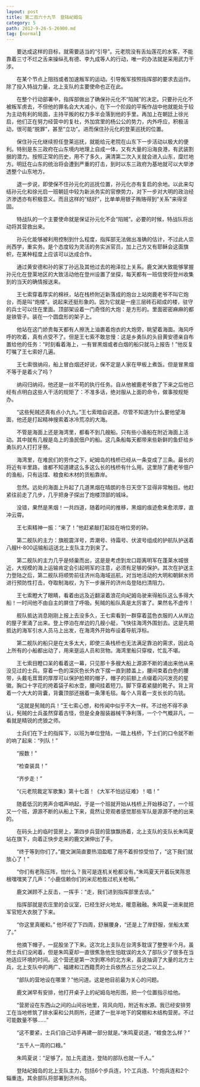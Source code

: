 ```yaml
---
layout: post
title: 第二百六十九节　登陆屺姆岛
category: 5
path: 2012-9-26-5-26900.md
tag: [normal]
---
```


　　要达成这样的目标，就需要适当的“引导”。元老院没有舌灿莲花的水客，不能靠着三寸不烂之舌来操纵孔有德、李九成等人的行动，唯一的办法就是采用武力干涉。

　　在某个节点上阻挡或者加速叛军的运动。引导叛军按照指挥部的要求去运作。除了投入特战力量，北上支队的主要使命也正在此。

　　在整个行动部署中，指挥部做出了确保孙元化不“陷贼”的决定。只要孙元化不被叛军虏去，不但他的罪名会大大减小，在下一个阶段的平叛作战中他就能处于较为主动有利的局面，主持平叛的权力多半会落到他的手里。再加上在朝廷上徐光启，他们正在努力经营中的复社，外加宫里的杨公公的势力，内外呼应，积极活动，很可能“脱罪”，甚至“立功”。进而保住孙元化的登莱巡抚的位置。

　　保住孙元化继续担任登莱巡抚，就能给元老院在山东下一步活动以极大的便利。特别是东三政府在山东境内地理上自成一体，又有大量的沿海良港，有武装割据的潜力。按照正常的历史，用不了多久，满清第二次入关就会进入山东，糜烂地方。明廷在山东的统治将会遭到严重的打击，到时以东三政府为基地就可以大举渗透整个山东地方。

　　退一步说，即使保不住孙元化的巡抚位置，孙元化亦有复启的余地。以此来勾结孙元化和徐光启一班朝廷中较为新派务实的官僚势力，对下一步对大明的政治经济渗透亦有积极意义。而且这样的“结好”，比单单用银子贿赂得到“关系”来得坚固。

　　特战队的一个主要使命就是保证孙元化不会“陷贼”。必要的时候，特战队将出动将其营救出来。

　　孙元化能够被利用控制到什么程度，指挥部无法做出准确的估计，不过此人崇尚西学，重实务。是个态度较为灵活的务实派官员，加上己方又有耶稣会这面旗帜，在某种程度上应该可以达成合作。

　　通过黄安德和孙的家丁孙远及其他过去的袍泽拉上关系。鹿文渊大致能够掌握孙元化在登莱地区的大致活动他在登州设置了坐探，每天都有一班信使将登州收集到的当天的确情报送来。

　　王七索穿着厚实的棉袄，站在栈桥附近新落成的炮台上站岗鹿老爷不叫它炮台，而是叫“炮楼”。说起来还挺形象的。因为它就是一座三层砖石砌成的楼，驻守的兵士可以住在里面。顶部架设着一门奇怪的大炮：是方形的。里面密密麻麻的都是铁管子。装在一个圆盘形的架子上。

　　他站在这门娇贵每天都有人擦洗上油裹着炮衣的大炮旁，眺望着海面。海风呼呼的吹着，真有点受不了。但是王七索不敢怠慢：这是乡勇队的头目黄安德亲自布置给他的任务：“时刻看着海上，一有冒黑烟或者白烟的船只就马上报告！”他反复叮嘱了王七索好几遍。

　　王七索很纳闷，船上冒白烟还好说，保不定是人家在甲板上煮饭。但是冒黑烟不等于是着火了吗？

　　纳闷归纳闷，他还是一丝不苟的执行任务。自从他被鹿老爷救了下来之后他已经有点明白这些人干活的规矩了：不准多话，绝对服从上面的命令，做事按规矩办。

　　“这些髡贼还真有点小九九。”王七索暗自说道。尽管不知道为什么要他望海面，他还是打起精神搜索着冰冷荒凉的大海。

　　不管是海面上还是海湾里，都看不到几艘船。只有些小渔船在附近海面上活动。其中就有几艘是岛上的渔民佃户的船。这几条船每天都带来些新鲜的鱼虾给乡勇队的人打打牙祭。

　　海湾里，在难民们的劳作之下，屺姆岛的栈桥已经从一条变成了三条。最长的将近有半里路，谁都不知道建这么多这么长的栈桥有什么用。这里除了鹿老爷佃户的渔船，只有运煤、粮食和木材的货船靠岸。

　　忽然。远处的海面上升起了几道黑烟在晴朗的冬日天空下显得非常触目。他赶紧往前走了几步，几乎把身子探出了炮楼顶部的城垛。

　　没错，果然是黑烟！一共四道，随着时间的推移，黑烟的痕迹愈来愈浓厚，直冲云霄。

　　王七索精神一振：“来了！”他赶紧敲打起挂在哨位旁的钟。

　　第二舰队的主力：旗舰震洋号，弄潮号、待霜号、伏波号组成的护航队护送着八艘H-800运输船运送北上支队主力到来了。

　　第二舰队的主力几乎是倾巢而出，这是是考虑到龙口距离明军在蓬莱水城很近，大规模的海上运输肯定会引起明军的注意，必须有足够的保护。其次在护送主力登陆之后，第二舰队将顺势前往济州岛海域巡航，对当地活动的大明和朝鲜水师进行预防性打击，夺取制海权，为下一步展开的济州岛登陆扫清阻力。

　　王七索瞪大了眼睛，看着由远及近翻滚着浪花向屺姆岛驶来得船队这么多得大船！一时间他不由自主的屏住了呼吸。髡贼的船队真是太厉害了。果然名不虚传！

　　舰队抵达消息刚刚上报上去没多久，王七索看到一群穿着蓝色衣服的人从岸边的屋子里涌了出来。登上停泊在岸边的几艘小艇，飞快往海湾外围划去。这是先期抵达的海军引水人员马上出发，在海湾外开始布设着导航浮标。

　　第二舰队的船只是在太多太大，即使三条栈桥也无法满足靠泊的需求，因此岛上所有的小船都出动了，用来趸运人员和货物。海湾里船只穿梭，忙乱不堪。

　　王七索目瞪口呆的看着这一幕，只见那十多艘大船上源源不断的涌出来他从来没见过的士兵。穿着一色的深灰色长外衣下摆一直到膝盖上，腰间束着白色的腰带，头戴毛茸茸的厚厚可以保护脸颊的帽子，帽子的前额上点缀着闪闪发亮的星徽。胸口十字花的挎着袋子和水壶，腰间挂着短刀。脚下穿着紧腿的靴子。背上背着一个大大的背囊，背囊顶部还捆着一条薄毛毯。每个人背着一支长长的鸟铳。

　　“这就是髡贼的兵！”王七索心想，和传闻中似乎不大一样。不过他不得不承认，髡贼的士兵虽然穿着古怪，但是全身服装器械干净利落，一个个气概非凡，一看就是精锐的虎狼之师。

　　士兵们在下士的指挥下，以班为单位登陆，一踏上栈桥，下士们的口令就不断的响了起来：“列队！”

　　“报数！”

　　“检查装具！”

　　“齐步走！”

　　“《元老院裁定军歌集》第十七首！《大军不怕远征难》！唱！”

　　随着低沉的男声合唱声响起，于是一个班就开始从栈桥上开始移动了，一个班又一个班，源源不断的从船上下来，竟然让旁观者感觉那些军队是源源不绝的出来的。

　　在码头上的临时营房上，第四步兵营的营旗飘扬着，北上支队的支队长朱鸣夏站在旗下，向着正快步走来的鹿文渊伸出了手。

　　“终于等到你们了。”鹿文渊简直要热泪盈眶了用不着担惊受怕了，“这下我们就放心了！”

　　“你们有老陈压阵，怕什么？我可是连机关枪都没有。”朱鸣夏天开着玩笑陈思根嘿嘿笑了几声：“小鹿信赖你们的米尼枪胜过机关枪啊。”

　　鹿文渊顾不上反击，一挥手：“走，我们进到指挥部里去谈。”

　　指挥部就是农庄里的会议室，已经生好火地龙，暖意融融。朱鸣夏一进来就把军官短大衣脱了下来。

　　“你这里真暖和。” 他环视了下四周，舒展腰身，“还是上了岸舒服，坐船太累了。”

　　他摘下帽子，一屁股坐了下来。这次北上支队在台湾多耽误了整整半个月。虽然士兵们没闲着，但是朱鸣夏却一直很焦急他生怕耽误的太久了部队少了很多在当地适应环境的时间。这个营还是第一次到寒冷的北方来，虽说抽调了大量的北方士兵，北上支队中的两广、福建和江西籍贯的士兵依然占三分之二以上。

　　“部队的营地设在哪里？”他问道。这是他目前最为关心的问题。

　　鹿文渊早有安排，他打开桌子上的屺姆岛地形图，把一个位置指示给他。

　　“营房设在东西山之间的山间谷地里，背风向阳，附近有水源。我已经安排劳工在当地修筑了排水渠和公共厕所，还建了一批半地下的窝棚和木结构营房。不过可能数量不够……”

　　“这不要紧，士兵们自己动手再建一部分就是。”朱鸣夏说道，“粮食怎么样？”

　　“五千人一周的口粮。”

　　朱鸣夏说：“足够了。加上先遣连，登陆的部队也就一千人。”

　　登陆屺姆岛的北上支队主力，包括6个步兵连，1个工兵连、1个炮兵连和2个辎重连。其余部队将部署到济州岛。
